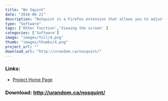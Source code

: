 ```yaml
---
title: "No Squint"
date: "2016-06-21"
description: "NoSquint is a Firefox extension that allows you to adjust the default text zoom level."
type: "Software"
tags: ['Other function','Viewing the screen' ]
categories: ['Software']
image: "images/full/4.png"
thumb: "images/thumbs/4.png"
project_url: ""
download_url: "http://urandom.ca/nosquint/"
---
```



### Links:
- <a href="http://urandom.ca/nosquint/">Project Home Page</a>

### Download: http://urandom.ca/nosquint/ 